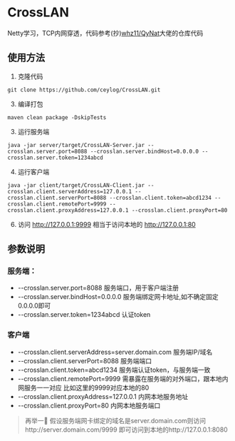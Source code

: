# CrossLAN

Netty学习，TCP内网穿透，代码参考(抄)[whz11/QyNat](https://github.com/whz11/QyNat)大佬的仓库代码


## 使用方法
1. 克隆代码
```shell
git clone https://github.com/ceylog/CrossLAN.git
```
3. 编译打包
```shell
maven clean package -DskipTests
```
3. 运行服务端
```shell
java -jar server/target/CrossLAN-Server.jar --crosslan.server.port=8088 --crosslan.server.bindHost=0.0.0.0 --crosslan.server.token=1234abcd
```
4. 运行客户端 

```shell
java -jar client/target/CrossLAN-Client.jar --crosslan.client.serverAddress=127.0.0.1 --crosslan.client.serverPort=8088 --crosslan.client.token=abcd1234 --crosslan.client.remotePort=9999 --crosslan.client.proxyAddress=127.0.0.1 --crosslan.client.proxyPort=80
```
6. 访问 http://127.0.0.1:9999 相当于访问本地的 http://127.0.0.1:80

## 参数说明
### 服务端：
- --crosslan.server.port=8088  服务端口，用于客户端注册
- --crosslan.server.bindHost=0.0.0.0 服务端绑定网卡地址,如不确定固定0.0.0.0即可
- --crosslan.server.token=1234abcd  认证token

### 客户端
- --crosslan.client.serverAddress=server.domain.com 服务端IP/域名
- --crosslan.client.serverPort=8088  服务端端口
- --crosslan.client.token=abcd1234  服务端认证token，与服务端一致
- --crosslan.client.remotePort=9999 需暴露在服务端的对外端口，跟本地内网服务一一对应 比如这里的9999对应本地的80
- --crosslan.client.proxyAddress=127.0.0.1 内网本地服务地址
- --crosslan.client.proxyPort=80 内网本地服务端口

> 再举一🌰 假设服务端网卡绑定的域名是server.domain.com则访问http://server.domain.com/9999 即可访问到本地的http://127.0.0.1:8080
